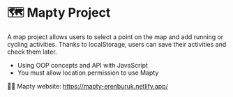 # 🗺 Mapty Project

A map project allows users to select a point on the map and add running or cycling activities. Thanks to localStorage, users can save their activities and check them later.

- Using OOP concepts and API with JavaScript
- You must allow location permission to use Mapty

🏃‍♂️ Mapty website: https://mapty-erenburuk.netlify.app/
